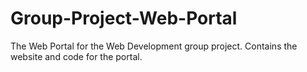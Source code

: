 # Group-Project-Web-Portal
The Web Portal for the Web Development group project. Contains the website and code for the portal.
